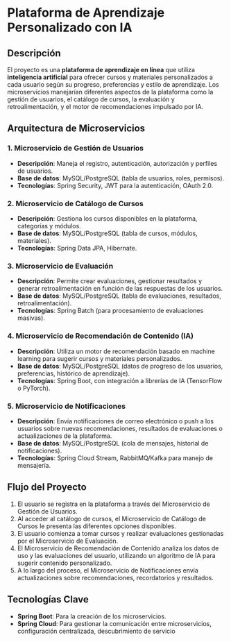 # Plataforma de Aprendizaje Personalizado con IA

## Descripción
El proyecto es una **plataforma de aprendizaje en línea** que utiliza **inteligencia artificial** para ofrecer cursos y materiales personalizados a cada usuario según su progreso, preferencias y estilo de aprendizaje. Los microservicios manejarían diferentes aspectos de la plataforma como la gestión de usuarios, el catálogo de cursos, la evaluación y retroalimentación, y el motor de recomendaciones impulsado por IA.

## Arquitectura de Microservicios

### 1. Microservicio de Gestión de Usuarios
- **Descripción**: Maneja el registro, autenticación, autorización y perfiles de usuarios.
- **Base de datos**: MySQL/PostgreSQL (tabla de usuarios, roles, permisos).
- **Tecnologías**: Spring Security, JWT para la autenticación, OAuth 2.0.

### 2. Microservicio de Catálogo de Cursos
- **Descripción**: Gestiona los cursos disponibles en la plataforma, categorías y módulos.
- **Base de datos**: MySQL/PostgreSQL (tabla de cursos, módulos, materiales).
- **Tecnologías**: Spring Data JPA, Hibernate.

### 3. Microservicio de Evaluación
- **Descripción**: Permite crear evaluaciones, gestionar resultados y generar retroalimentación en función de las respuestas de los usuarios.
- **Base de datos**: MySQL/PostgreSQL (tabla de evaluaciones, resultados, retroalimentación).
- **Tecnologías**: Spring Batch (para procesamiento de evaluaciones masivas).

### 4. Microservicio de Recomendación de Contenido (IA)
- **Descripción**: Utiliza un motor de recomendación basado en machine learning para sugerir cursos y materiales personalizados.
- **Base de datos**: MySQL/PostgreSQL (datos de progreso de los usuarios, preferencias, histórico de aprendizaje).
- **Tecnologías**: Spring Boot, con integración a librerías de IA (TensorFlow o PyTorch).

### 5. Microservicio de Notificaciones
- **Descripción**: Envía notificaciones de correo electrónico o push a los usuarios sobre nuevas recomendaciones, resultados de evaluaciones o actualizaciones de la plataforma.
- **Base de datos**: MySQL/PostgreSQL (cola de mensajes, historial de notificaciones).
- **Tecnologías**: Spring Cloud Stream, RabbitMQ/Kafka para manejo de mensajería.

## Flujo del Proyecto
1. El usuario se registra en la plataforma a través del Microservicio de Gestión de Usuarios.
2. Al acceder al catálogo de cursos, el Microservicio de Catálogo de Cursos le presenta las diferentes opciones disponibles.
3. El usuario comienza a tomar cursos y realizar evaluaciones gestionadas por el Microservicio de Evaluación.
4. El Microservicio de Recomendación de Contenido analiza los datos de uso y las evaluaciones del usuario, utilizando un algoritmo de IA para sugerir contenido personalizado.
5. A lo largo del proceso, el Microservicio de Notificaciones envía actualizaciones sobre recomendaciones, recordatorios y resultados.

## Tecnologías Clave
- **Spring Boot**: Para la creación de los microservicios.
- **Spring Cloud**: Para gestionar la comunicación entre microservicios, configuración centralizada, descubrimiento de servicio
